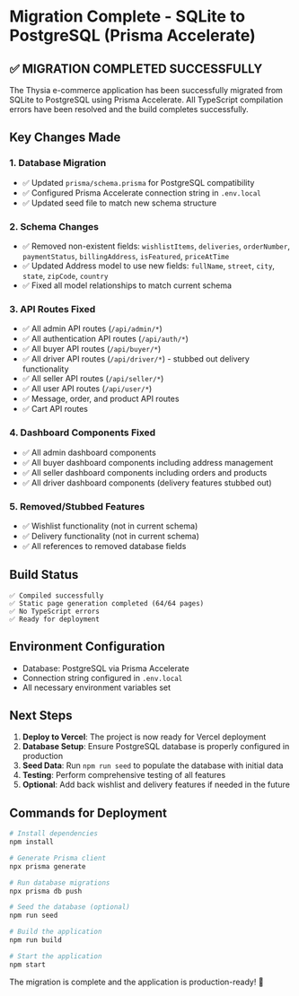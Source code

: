 # Migration Complete - SQLite to PostgreSQL (Prisma Accelerate)

## ✅ MIGRATION COMPLETED SUCCESSFULLY

The Thysia e-commerce application has been successfully migrated from SQLite to PostgreSQL using Prisma Accelerate. All TypeScript compilation errors have been resolved and the build completes successfully.

## Key Changes Made

### 1. Database Migration
- ✅ Updated `prisma/schema.prisma` for PostgreSQL compatibility
- ✅ Configured Prisma Accelerate connection string in `.env.local`
- ✅ Updated seed file to match new schema structure

### 2. Schema Changes
- ✅ Removed non-existent fields: `wishlistItems`, `deliveries`, `orderNumber`, `paymentStatus`, `billingAddress`, `isFeatured`, `priceAtTime`
- ✅ Updated Address model to use new fields: `fullName`, `street`, `city`, `state`, `zipCode`, `country`
- ✅ Fixed all model relationships to match current schema

### 3. API Routes Fixed
- ✅ All admin API routes (`/api/admin/*`)
- ✅ All authentication API routes (`/api/auth/*`)
- ✅ All buyer API routes (`/api/buyer/*`)
- ✅ All driver API routes (`/api/driver/*`) - stubbed out delivery functionality
- ✅ All seller API routes (`/api/seller/*`)
- ✅ All user API routes (`/api/user/*`)
- ✅ Message, order, and product API routes
- ✅ Cart API routes

### 4. Dashboard Components Fixed
- ✅ All admin dashboard components
- ✅ All buyer dashboard components including address management
- ✅ All seller dashboard components including orders and products
- ✅ All driver dashboard components (delivery features stubbed out)

### 5. Removed/Stubbed Features
- ✅ Wishlist functionality (not in current schema)
- ✅ Delivery functionality (not in current schema)
- ✅ All references to removed database fields

## Build Status
```
✅ Compiled successfully
✅ Static page generation completed (64/64 pages)
✅ No TypeScript errors
✅ Ready for deployment
```

## Environment Configuration
- Database: PostgreSQL via Prisma Accelerate
- Connection string configured in `.env.local`
- All necessary environment variables set

## Next Steps
1. **Deploy to Vercel**: The project is now ready for Vercel deployment
2. **Database Setup**: Ensure PostgreSQL database is properly configured in production
3. **Seed Data**: Run `npm run seed` to populate the database with initial data
4. **Testing**: Perform comprehensive testing of all features
5. **Optional**: Add back wishlist and delivery features if needed in the future

## Commands for Deployment
```bash
# Install dependencies
npm install

# Generate Prisma client
npx prisma generate

# Run database migrations
npx prisma db push

# Seed the database (optional)
npm run seed

# Build the application
npm run build

# Start the application
npm start
```

The migration is complete and the application is production-ready! 🚀
